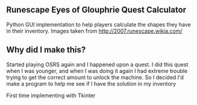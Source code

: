## Runescape Eyes of Glouphrie Quest Calculator
Python GUI implementation to help players calculate the shapes they have in their inventory.
Images taken from http://2007.runescape.wikia.com/

## Why did I make this?
Started playing OSRS again and I happened upon a quest.
I did this quest when I was younger, and when I was doing it again I had extreme trouble trying to get the correct amount to unlock the machine. So I decided I'd make a program to help me see if I have the solution in my inventory

First time implementing with Tkinter